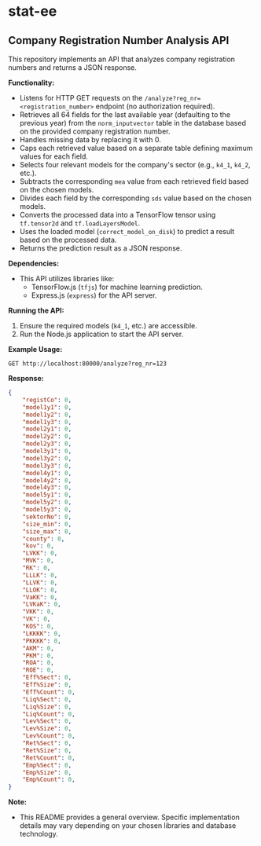 # stat-ee

## Company Registration Number Analysis API

This repository implements an API that analyzes company registration numbers and returns a JSON response.

**Functionality:**

* Listens for HTTP GET requests on the `/analyze?reg_nr=<registration_number>` endpoint (no authorization required).
* Retrieves all 64 fields for the last available year (defaulting to the previous year) from the `norm_inputvector` table in the database based on the provided company registration number.
* Handles missing data by replacing it with 0.
* Caps each retrieved value based on a separate table defining maximum values for each field.
* Selects four relevant models for the company's sector (e.g., `k4_1`, `k4_2`, etc.).
* Subtracts the corresponding `mea` value from each retrieved field based on the chosen models.
* Divides each field by the corresponding `sds` value based on the chosen models.
* Converts the processed data into a TensorFlow tensor using `tf.tensor2d` and `tf.loadLayersModel`.
* Uses the loaded model (`correct_model_on_disk`) to predict a result based on the processed data.
* Returns the prediction result as a JSON response.

**Dependencies:**

* This API utilizes libraries like:
    * TensorFlow.js (`tfjs`) for machine learning prediction.
    * Express.js (`express`) for the API server.

**Running the API:**

1. Ensure the required models (`k4_1`, etc.) are accessible.
2. Run the Node.js application to start the API server. 

**Example Usage:**

```
GET http://localhost:80000/analyze?reg_nr=123
```

**Response:**

```json
{
    "registCo": 0,
    "model1y1": 0,
    "model1y2": 0,
    "model1y3": 0,
    "model2y1": 0,
    "model2y2": 0,
    "model2y3": 0,
    "model3y1": 0,
    "model3y2": 0,
    "model3y3": 0,
    "model4y1": 0,
    "model4y2": 0,
    "model4y3": 0,
    "model5y1": 0,
    "model5y2": 0,
    "model5y3": 0,
    "sektorNo": 0,
    "size_min": 0,
    "size_max": 0,
    "county": 0,
    "kov": 0,
    "LVKK": 0,
    "MVK": 0,
    "RK": 0,
    "LLLK": 0,
    "LLVK": 0,
    "LLOK": 0,
    "VaKK": 0,
    "LVKaK": 0,
    "VKK": 0,
    "VK": 0,
    "KOS": 0,
    "LKKKK": 0,
    "PKKKK": 0,
    "AKM": 0,
    "PKM": 0,
    "ROA": 0,
    "ROE": 0,
    "Eff%Sect": 0, 
    "Eff%Size": 0,
    "Eff%Count": 0,
    "Liq%Sect": 0,
    "Liq%Size": 0,
    "Liq%Count": 0,
    "Lev%Sect": 0,
    "Lev%Size": 0,
    "Lev%Count": 0,
    "Ret%Sect": 0,
    "Ret%Size": 0,
    "Ret%Count": 0,
    "Emp%Sect": 0,
    "Emp%Size": 0,
    "Emp%Count": 0,
}

```

**Note:**

* This README provides a general overview. Specific implementation details may vary depending on your chosen libraries and database technology.

